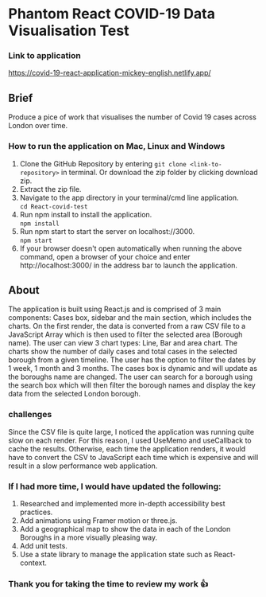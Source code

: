 # Phantom React COVID-19 Data Visualisation Test

### Link to application
https://covid-19-react-application-mickey-english.netlify.app/

## Brief
Produce a pice of work that visualises the number of Covid 19 cases across London over time.

### How to run the application on Mac, Linux and Windows  

1. Clone the GitHub Repository by entering  ``` git clone <link-to-repository> ``` in terminal. Or download the zip folder by clicking download zip. 
2. Extract the zip file.
3. Navigate to the app directory in your terminal/cmd line application. \
``` cd React-covid-test ```
5. Run npm install to install the application.  
 ``` npm install ```
7. Run npm start to start the server on localhost://3000. \
  ``` npm start ```
9. If your browser doesn't open automatically when running the above command, open a browser of your choice and enter http://localhost:3000/ in the address bar to launch the application.

## About

The application is built using React.js and is comprised of 3 main components: Cases box, sidebar and the main section, which includes the charts. On the first render, the data is converted from a raw CSV file to a JavaScript Array which is then used to filter the selected area (Borough name). The user can view 3 chart types: Line, Bar and area chart. The charts show the number of daily cases and total cases in the selected borough from a given timeline. The user has the option to filter the dates by 1 week, 1 month and 3 months. The cases box is dynamic and will update as the boroughs name are changed. The user can search for a borough using the search box which will then filter the borough names and display the key data from the selected London borough.

### challenges

Since the CSV file is quite large, I noticed the application was running quite slow on each render. For this reason, I used UseMemo and useCallback to cache the results. Otherwise, each time the application renders, it would have to convert the CSV to JavaScript each time which is expensive and will result in a slow performance web application.

### If I had more time, I would have updated the following:

1. Researched and implemented more in-depth accessibility best practices.
2. Add animations using Framer motion or three.js.
3. Add a geographical map to show the data in each of the London Boroughs in a more visually pleasing way.
4. Add unit tests.
5. Use a state library to manage the application state such as React-context.

### Thank you for taking the time to review my work 👍
